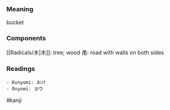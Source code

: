 ### Meaning

bucket

### Components

[[Radicals/木|木]]: tree; wood 甬: road with walls on both sides

### Readings

```
- Kunyomi: おけ
- Onyomi: ヨウ
```

#kanji